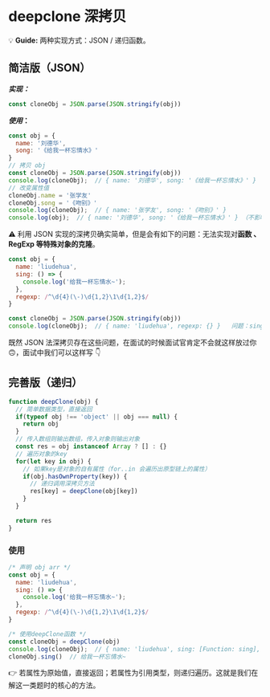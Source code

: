 # deepclone 深拷贝

💡 **Guide:** 两种实现方式：JSON / 递归函数。

## 简洁版（JSON）

**_实现：_**

```js
const cloneObj = JSON.parse(JSON.stringify(obj))
```

**_使用_：**

```js
const obj = {
  name: '刘德华',
  song: '《给我一杯忘情水》'
}
// 拷贝 obj
const cloneObj = JSON.parse(JSON.stringify(obj))
console.log(cloneObj);  // { name: '刘德华', song: '《给我一杯忘情水》' }
// 改变属性值
cloneObj.name = '张学友'
cloneObj.song = '《吻别》'
console.log(cloneObj);  // { name: '张学友', song: '《吻别》' }
console.log(obj);  // { name: '刘德华', song: '《给我一杯忘情水》' } （不影响源对象，即深克隆）
```

⚠ 利用 JSON 实现的深拷贝确实简单，但是会有如下的问题：无法实现对**函数 、RegExp 等特殊对象的克隆**。

```js
const obj = {
  name: 'liudehua',
  sing: () => {
    console.log('给我一杯忘情水~');
  },
  regexp: /^\d{4}(\-)\d{1,2}\1\d{1,2}$/
}

const cloneObj = JSON.parse(JSON.stringify(obj))
console.log(cloneObj);  // { name: 'liudehua', regexp: {} }   问题：sing函数没有拷贝，正则表达式拷贝错误

```

既然 JSON 法深拷贝存在这些问题，在面试的时候面试官肯定不会就这样放过你 🙃，面试中我们可以这样写 👇

## 完善版（递归）

```js
function deepClone(obj) {
  // 简单数据类型，直接返回
  if(typeof obj !== 'object' || obj === null) {
    return obj
  }
  // 传入数组则输出数组，传入对象则输出对象
  const res = obj instanceof Array ? [] : {}
  // 遍历对象的key
  for(let key in obj) {
    // 如果key是对象的自有属性（for..in 会遍历出原型链上的属性）
    if(obj.hasOwnProperty(key)) {
      // 递归调用深拷贝方法
      res[key] = deepClone(obj[key])
    }
  }

  return res
}
```

### 使用

```js
/* 声明 obj arr */
const obj = {
  name: 'liudehua',
  sing: () => {
    console.log('给我一杯忘情水~');
  },
  regexp: /^\d{4}(\-)\d{1,2}\1\d{1,2}$/
}

/* 使用deepClone函数 */
const cloneObj = deepClone(obj)
console.log(cloneObj);  // { name: 'liudehua', sing: [Function: sing], regexp: {} }
cloneObj.sing()  // 给我一杯忘情水~
```

👉 若属性为原始值，直接返回；若属性为引用类型，则递归遍历。这就是我们在解这一类题时的核心的方法。
